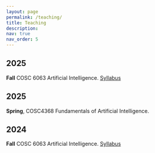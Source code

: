 ```yaml
---
layout: page
permalink: /teaching/
title: Teaching
description: 
nav: true
nav_order: 5
---
```

## 2025
**Fall** COSC 6063 Artificial Intelligence. [Syllabus](https://uh.simplesyllabus.com/doc/xapbkql3f/Fall-2025-COSC-6368-19452-Artificial-Intelligence?mode=view)

## 2025
**Spring**, COSC4368 Fundamentals of Artificial Intelligence. 

## 2024
**Fall** COSC 6063 Artificial Intelligence. [Syllabus](https://jyang-ai.github.io/assets/pdf/Syllabus_AI_2024_Fall.pdf)


